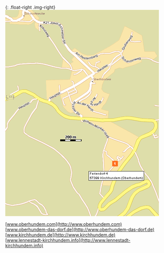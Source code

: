 

<style>
@media only screen and (max-width: 700px) {
  .img-right {
    display: none;
  }
}
.img-right {
  max-width: 50%;
}
.img-right > img {
  max-width: 100%;
}
</style>


{: .float-right .img-right}
![](../../fotos/oberhundem4.gif)

[www.oberhundem.com](http://www.oberhundem.com)  
[www.oberhundem-das-dorf.de](http://www.oberhundem-das-dorf.de)  
[www.kirchhundem.de](http://www.kirchhundem.de)  
[www.lennestadt-kirchhundem.info](http://www.lennestadt-kirchhundem.info)




